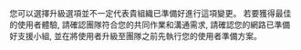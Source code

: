 您可以選擇升級選項並不一定代表貴組織已準備好進行這項變更。 若要獲得最佳的使用者體驗, 請確認團隊符合您的共同作業和溝通需求, 請確認您的網路已準備好支援小組, 並在將使用者升級至團隊之前先執行您的使用者準備方案。
